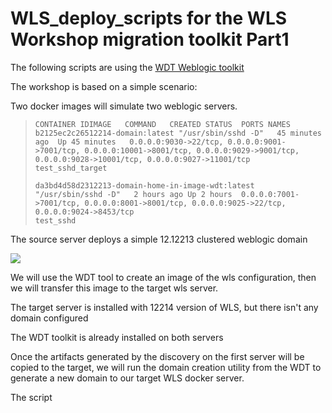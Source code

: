 # WLS\_deploy\_scripts for the WLS Workshop migration toolkit Part1

The following scripts are using the [WDT Weblogic toolkit](https://github.com/oracle/weblogic-deploy-tooling/blob/master/samples/docker-domain/README.md)

The workshop is based on a simple scenario:

Two docker images will simulate two weblogic servers.

> ```
> CONTAINER IDIMAGE   COMMAND   CREATED STATUS  PORTS NAMES
> b2125ec2c26512214-domain:latest "/usr/sbin/sshd -D"   45 minutes ago  Up 45 minutes   0.0.0.0:9030->22/tcp, 0.0.0.0:9001->7001/tcp, 0.0.0.0:10001->8001/tcp, 0.0.0.0:9029->9001/tcp, 0.0.0.0:9028->10001/tcp, 0.0.0.0:9027->11001/tcp   test_sshd_target
> 
> da3bd4d58d2312213-domain-home-in-image-wdt:latest   "/usr/sbin/sshd -D"   2 hours ago Up 2 hours  0.0.0.0:7001->7001/tcp, 0.0.0.0:8001->8001/tcp, 0.0.0.0:9025->22/tcp, 0.0.0.0:9024->8453/tcp                                                      test_sshd
> ```
>
> 
>

The source server deploys a simple 12.12213 clustered weblogic domain

![](C:\projects\GitHub\WLS_deploy_scripts\source_cluster.jpg)

We will use the WDT tool to create an image of the wls configuration, then we will transfer this image to the target wls server.

The target server is installed with 12214 version of WLS, but there isn't any domain configured

The WDT toolkit is already installed on both servers

Once the artifacts generated by the discovery on the first server will be copied to the target, we will run the domain creation utility from the WDT to generate a new domain  to our target WLS docker server.

The script 



